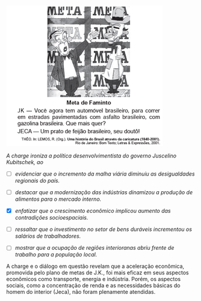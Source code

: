 

![](33796fc1-47f9-701f-01f3-ef952610b207.png)

*A charge ironiza a política desenvolvimentista do governo Juscelino Kubitschek, ao*



- [ ] *evidenciar que o incremento da malha viária diminuiu as desigualdades regionais do país.*
- [ ] *destacar que a modernização das indústrias dinamizou a produção de alimentos para o mercado interno.*
- [x] *enfatizar que o crescimento econômico implicou aumento das contradições socioespaciais.*
- [ ] *ressaltar que o investimento no setor de bens duráveis incrementou os salários de trabalhadores.*
- [ ] *mostrar que a ocupação de regiões interioranas abriu frente de trabalho para a população local.*


A charge e o diálogo em questão revelam que a aceleração econômica, promovida pelo plano de metas de J.K., foi mais eficaz em seus aspectos econômicos como transporte, energia e indústria. Porém, os aspectos sociais, como a concentração de renda e as necessidades básicas do homem do interior (Jeca), não foram plenamente atendidas.
